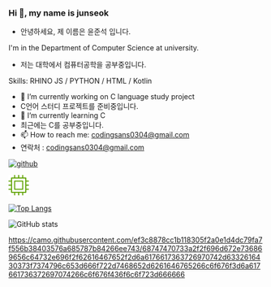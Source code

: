 ### Hi 👋, my name is junseok
- 안녕하세요, 제 이름은 윤준석 입니다.

I'm in the Department of Computer Science at university.
- 저는 대학에서 컴퓨터공학을 공부중입니다.

Skills: RHINO JS / PYTHON / HTML / Kotlin

- 🔭 I’m currently working on C language study project
- C언어 스터디 프로젝트를 준비중입니다.
- 🌱 I’m currently learning C
- 최근에는 C를 공부중입니다.
- 📫 How to reach me: codingsans0304@gmail.com
- 연락처 : codingsans0304@gmail.com

[<img src='https://cdn.jsdelivr.net/npm/simple-icons@3.0.1/icons/github.svg' alt='github' height='40'>](https://github.com/junseok0304)  

<a href='https://docs.github.com/en/developers'><img src='https://raw.githubusercontent.com/acervenky/animated-github-badges/master/assets/devbadge.gif' width='40' height='40'></a> 

[![Top Langs](https://github-readme-stats.vercel.app/api/top-langs/?username=junseok0304)](https://github.com/anuraghazra/github-readme-stats)

![GitHub stats](https://github-readme-stats.vercel.app/api?username=junseok0304&show_icons=true)  


https://camo.githubusercontent.com/ef3c8878cc1b118305f2a0e1d4dc79fa7f556b38403576a685787b84266ee743/68747470733a2f2f696d672e736869656c64732e696f2f62616467652f2d6a6176617363726970742d6332616430373f7374796c653d666f722d7468652d6261646765266c6f676f3d6a617661736372697074266c6f676f436f6c6f723d666666
